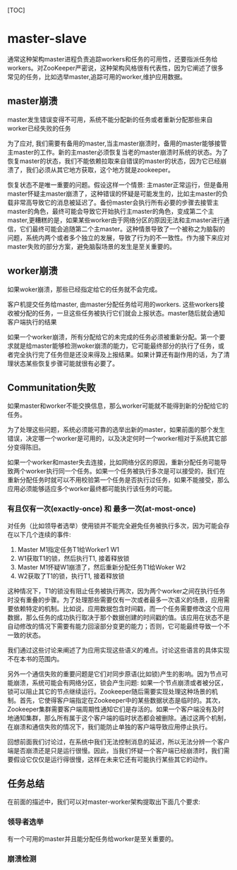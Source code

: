 [TOC]

# master-slave

通常这种架构master进程负责追踪workers和任务的可用性，还要指派任务给workers。对ZooKeeper严密说，这种架构风格很有代表性，因为它阐述了很多常见的任务，比如选举master,追踪可用的worker,维护应用数据。

## master崩溃

master发生错误变得不可用，系统不能分配新的任务或者重新分配那些来自worker已经失败的任务

为了应对, 我们需要有备用的master,当主master崩溃时，备用的master能够接管主master的工作。新的主master必须恢复当老的master崩溃时系统的状态。为了恢复master的状态，我们不能依赖拉取来自错误的master的状态，因为它已经崩溃了，我们必须从其它地方获取，这个地方就是zookeeper。

恢复状态不是唯一重要的问题。假设这样一个情景:  主master正常运行，但是备用master怀疑主master崩溃了，这种错误的怀疑是可能发生的，比如主master的负载非常高导致它的消息被延迟了。备份master会执行所有必要的步骤去接管主master的角色，最终可能会导致它开始执行主master的角色，变成第二个主master,更糟糕的是，如果某些worker由于网络分区的原因无法和主master进行通信，它们最终可能会追随第二个主master。这种情景导致了一个被称之为脑裂的问题，系统内两个或者多个独立的发展，导致了行为的不一致性。作为接下来应对master失败的部分方案，避免脑裂场景的发生是至关重要的。



## worker崩溃

如果woker崩溃，那些已经指定给它的任务就不会完成。



客户机提交任务给master, 由master分配任务给可用的workers. 这些workers接收被分配的任务，一旦这些任务被执行它们就会上报状态。master随后就会通知客户端执行的结果

如果一个worker崩溃，所有分配给它的未完成的任务必须被重新分配。第一个要求就是给master能够检测woker崩溃的能力，它可能最终部分的执行了任务，或者完全执行完了任务但是还没来得及上报结果。如果计算还有副作用的话，为了清理状态某些恢复步骤可能就很有必要了。

## Communitation失败

如果master和worker不能交换信息，那么worker可能就不能得到新的分配给它的任务。

为了处理这些问题，系统必须能可靠的选举出新的master，如果前面的那个发生错误，决定哪一个worker是可用的，以及决定何时一个worker相对于系统其它部分变得陈旧。



如果一个worker和master失去连接，比如网络分区的原因，重新分配任务可能导致两个worker执行同一个任务。如果一个任务被执行多次是可以接受的，我们在重新分配任务时就可以不用校验第一个任务是否执行过任务，如果不能接受，那么应用必须能够适应多个worker最终都可能执行该任务的可能。



### 有且仅有一次(exactly-once) 和 最多一次(at-most-once)

对任务（比如领导者选举）使用锁并不能完全避免任务被执行多次，因为可能会存在以下几个连续的事件:

1. Master M1指定任务T1给Worker1 W1
2. W1获取T1的锁，然后执行T1, 接着释放锁
3. Master M1怀疑W1崩溃了，然后重新分配任务T1给Woker W2
4. W2获取了T1的锁，执行T1, 接着释放锁

这种情况下，T1的锁没有阻止任务被执行两次，因为两个worker之间在执行任务时没有重叠的步骤。为了处理那些需要仅有一次或者最多一次语义的场景，应用需要依赖特定的机制。比如说，应用数据包含时间戳，而一个任务需要修改这个应用数据，那么任务的成功执行取决于那个数据创建的时间戳的值。该应用在状态不是自动修改的情况下需要有能力回滚部分变更的能力；否则，它可能最终导致一个不一致的状态。

我们通过这些讨论来阐述了为应用实现这些语义的难点。讨论这些语言的具体实现不在本书的范围内。



另外一个通信失败的重要问题是它们对同步原语(比如锁)产生的影响。因为节点可能崩溃，系统可能会有网络分区，锁会产生问题: 如果一个节点崩溃或者被分区，锁可以阻止其它的节点继续运行。Zookeeper随后需要实现处理这种场景的机制。首先，它使得客户端指定在Zookeeper中的某些数据状态是临时的。其次，Zookeeper集群需要客户端周期性通知它们是存活的。如果一个客户端没有及时地通知集群，那么所有属于这个客户端的临时状态都会被删除。通过这两个机制，在崩溃和通信失败的情况下，我们能防止单独的客户端导致应用停止执行。



回想前面我们讨论过，在系统中我们无法控制消息的延迟，所以无法分辨一个客户端是否崩溃还是只是运行很慢。因此，当我们怀疑一个客户端已经崩溃时，我们需要假设它仅仅是运行得很慢，这样在未来它还有可能执行某些其它的动作。



## 任务总结

在前面的描述中，我们可以对master-worker架构提取出下面几个要求:

### 领导者选举

有一个可用的master并且能分配任务给worker是至关重要的。

### 崩溃检测


